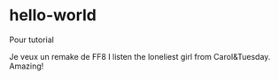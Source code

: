# hello-world
Pour tutorial

Je veux un remake de FF8
I listen the loneliest girl from Carol&Tuesday. Amazing!

